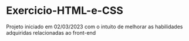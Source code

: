 # Exercicio-HTML-e-CSS
Projeto iniciado em 02/03/2023 com o intuito de melhorar as habilidades adquiridas relacionadas ao front-end
